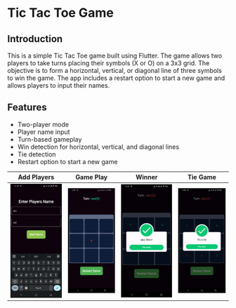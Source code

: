 # Tic Tac Toe Game

## Introduction

This is a simple Tic Tac Toe game built using Flutter. The game allows two players to take turns placing their symbols (X or O) on a 3x3 grid. The objective is to form a horizontal, vertical, or diagonal line of three symbols to win the game. The app includes a restart option to start a new game and allows players to input their names.

## Features

- Two-player mode
- Player name input
- Turn-based gameplay
- Win detection for horizontal, vertical, and diagonal lines
- Tie detection
- Restart option to start a new game

| Add Players | Game Play | Winner | Tie Game |
|:-----------:|:------------------:|:------------------:|:------------------:|
|![Screenshot 1](https://github.com/UjasBhatt10/PRODIGY_AD_04/blob/main/Screenshots/1.jpg)|![Screenshot 2](https://github.com/UjasBhatt10/PRODIGY_AD_04/blob/main/Screenshots/2.jpg)|![Screenshot 3](https://github.com/UjasBhatt10/PRODIGY_AD_04/blob/main/Screenshots/3.jpg)|![Screenshot 3](https://github.com/UjasBhatt10/PRODIGY_AD_04/blob/main/Screenshots/4.jpg)|





